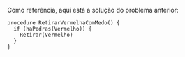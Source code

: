 Como referência, aqui está a solução do problema anterior:

``` gobstones
procedure RetirarVermelhaComMedo() {
  if (haPedras(Vermelho)) {
    Retirar(Vermelho)
  }
}
```
